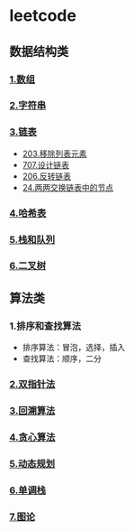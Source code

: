 # leetcode

## 数据结构类
### [1.数组](https://programmercarl.com/%E6%95%B0%E7%BB%84%E7%90%86%E8%AE%BA%E5%9F%BA%E7%A1%80.html)

### [2.字符串](https://programmercarl.com/0344.%E5%8F%8D%E8%BD%AC%E5%AD%97%E7%AC%A6%E4%B8%B2.html)

### [3.链表](https://programmercarl.com/%E9%93%BE%E8%A1%A8%E7%90%86%E8%AE%BA%E5%9F%BA%E7%A1%80.html#%E9%93%BE%E8%A1%A8%E7%9A%84%E7%B1%BB%E5%9E%8B)
* [203.移除列表元素](./docs/203.%20移除链表元素.md)
* [707.设计链表](./docs/707.%20设计链表.md)
* [206.反转链表](./docs/206.%20反转链表.md)
* [24.两两交换链表中的节点](./docs/24.%20两两交换链表中的节点.md)

### [4.哈希表](https://programmercarl.com/%E5%93%88%E5%B8%8C%E8%A1%A8%E7%90%86%E8%AE%BA%E5%9F%BA%E7%A1%80.html)

### [5.栈和队列](https://programmercarl.com/%E6%A0%88%E4%B8%8E%E9%98%9F%E5%88%97%E7%90%86%E8%AE%BA%E5%9F%BA%E7%A1%80.html)

### [6.二叉树](https://programmercarl.com/%E4%BA%8C%E5%8F%89%E6%A0%91%E7%90%86%E8%AE%BA%E5%9F%BA%E7%A1%80.html)

## 算法类

### 1.排序和查找算法
* 排序算法：冒泡，选择，插入
* 查找算法：顺序，二分

### [2.双指针法](https://programmercarl.com/0027.%E7%A7%BB%E9%99%A4%E5%85%83%E7%B4%A0.html)

### [3.回溯算法](https://programmercarl.com/%E5%9B%9E%E6%BA%AF%E7%AE%97%E6%B3%95%E7%90%86%E8%AE%BA%E5%9F%BA%E7%A1%80.html#%E9%A2%98%E7%9B%AE%E5%88%86%E7%B1%BB)

### [4.贪心算法](https://programmercarl.com/%E8%B4%AA%E5%BF%83%E7%AE%97%E6%B3%95%E7%90%86%E8%AE%BA%E5%9F%BA%E7%A1%80.html)

### [5.动态规划](https://programmercarl.com/%E5%8A%A8%E6%80%81%E8%A7%84%E5%88%92%E7%90%86%E8%AE%BA%E5%9F%BA%E7%A1%80.html)

### [6.单调栈](https://programmercarl.com/0739.%E6%AF%8F%E6%97%A5%E6%B8%A9%E5%BA%A6.html#%E7%AE%97%E6%B3%95%E5%85%AC%E5%BC%80%E8%AF%BE)

### [7.图论](https://programmercarl.com/other/tulunshuoming.html)